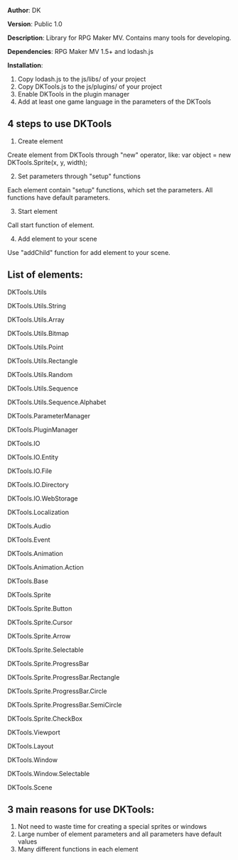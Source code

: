 **Author**: DK

**Version**: Public 1.0
 
**Description**: Library for RPG Maker MV. Contains many tools for developing.
 
**Dependencies**: RPG Maker MV 1.5+ and lodash.js

**Installation**:
1. Copy lodash.js to the js/libs/ of your project
2. Copy DKTools.js to the js/plugins/ of your project
3. Enable DKTools in the plugin manager
4. Add at least one game language in the parameters of the DKTools
 
## **4 steps to use DKTools**
1. Create element

Create element from DKTools through "new" operator, like: var object = new DKTools.Sprite(x, y, width);
 
2. Set parameters through "setup" functions

Each element contain "setup" functions, which set the parameters. All functions have default parameters.
 
3. Start element

Call start function of element.
 
4. Add element to your scene

Use "addChild" function for add element to your scene.
 
## **List of elements:**
DKTools.Utils

DKTools.Utils.String

DKTools.Utils.Array

DKTools.Utils.Bitmap

DKTools.Utils.Point

DKTools.Utils.Rectangle

DKTools.Utils.Random

DKTools.Utils.Sequence

DKTools.Utils.Sequence.Alphabet

DKTools.ParameterManager

DKTools.PluginManager

DKTools.IO

DKTools.IO.Entity

DKTools.IO.File

DKTools.IO.Directory

DKTools.IO.WebStorage

DKTools.Localization

DKTools.Audio

DKTools.Event

DKTools.Animation

DKTools.Animation.Action

DKTools.Base

DKTools.Sprite

DKTools.Sprite.Button

DKTools.Sprite.Cursor

DKTools.Sprite.Arrow

DKTools.Sprite.Selectable

DKTools.Sprite.ProgressBar

DKTools.Sprite.ProgressBar.Rectangle

DKTools.Sprite.ProgressBar.Circle

DKTools.Sprite.ProgressBar.SemiCircle

DKTools.Sprite.CheckBox

DKTools.Viewport

DKTools.Layout

DKTools.Window

DKTools.Window.Selectable

DKTools.Scene
 
## **3 main reasons for use DKTools:**
1. Not need to waste time for creating a special sprites or windows
2. Large number of element parameters and all parameters have default values
3. Many different functions in each element
